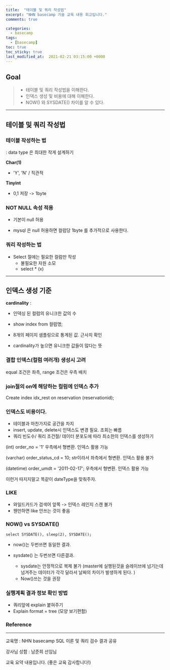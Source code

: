 ```yaml
---
title:  "테이블 및 쿼리 작성법"
excerpt: "NHN basecamp 기술 교육 내용 회고입니다."
comments: true

categories:
  - basecamp
tags: 
  - [basecamp]
toc: true
toc_sticky: true
last_modified_at:  2021-02-21 03:15:00 +0000
---
```


## Goal

> - 테이블 및 쿼리 작성법을 이해한다. 
> - 인덱스 생성 및 비용에 대해 이해한다. 
> - NOW() 와 SYSDATE() 차이를 알 수 있다.

---

## 테이블 및 쿼리 작성법

### 테이블 작성하는 법

: data type 은 최대한 작게 설계하기 

**Char(1)** 

- 'Y', 'N' / 직관적

**Tinyint**

- 0,1 저장 -> 1byte



### NOT NULL 속성 적용

- 기본이 null 허용

- mysql 은 null 허용하면 컬럼당 1byte 를 추가적으로 사용한다. 



### 쿼리 작성하는 법

- Select 절에는 필요한 컬럼만 작성
  - 불필요한 자원 소모
  - select * (x)


----

## 인덱스 생성 기준

**cardinality** :

- 인덱싱 된 컬럼의 유니크한 값의 수 

- show index from 컬럼명;

- 8개의 페이지 샘플링으로 통계된 값. 근사치 확인

- cardinality가 높으면 유니크한 값들이 많다는 뜻



### 결합 인덱스(컬럼 여러개) 생성시 고려 

equal 조건은 좌측, range 조건은 우측 배치



### join절의 on에 해당하는 컬럼에 인덱스 추가 

Create index idx_rest on reservation (reservationid);



### 인덱스도 비용이다. 

- 테이블과 마찬가지로 공간을 차지 
- insert, update, delete시 인덱스도 변경 필요. 조회는 빠름
- 쿼리 빈도수/ 쿼리 조건절/ 데이터 분포도에 따라 최소한의 인덱스를 생성하기 

(int) order_no = '1' 우측에서 형변환. 인덱스 활용 가능

(varchar) order_status_cd = 10; str이라서 좌측에서 형변환. 인덱스 활용 불가

(datetime) order_umdt = '2011-02-17'; 우측에서 형변환. 인덱스 활용 가능

이런거 따지지말고 똑같이 dateType을 맞춰주자.



### LIKE

- 와일드카드가 검색어 앞쪽 -> 인덱스 레인지 스캔 불가
- 웬만하면 like 안쓰는 것이 좋음



### NOW() vs SYSDATE()

```mysql
select SYSDATE(), sleep(2), SYSDATE();
```

- now()는 두번쓰면 동일한 결과.

- sysdate() 는 두번쓰면 다른결과. 
  - sysdate는 안정적으로 복제 불가 (master에 실행된것을 슬레이브에 넘기는데 넘겨주는 데이터가 각각 달라서 날짜의 차이가 발생하게 된다. )
  - Now()쓰는 것을 권장 



### 실행계획 결과 정보 확인 방법

- 쿼리앞에 explain 붙혀주기 
- Explain format = tree (모양 보기편함)





### Reference

---

교육명 : NHN basecamp SQL 이론 및 쿼리 검수 결과 공유

강사님 성함 : 남준희 선임님

교육 요약 내용입니다. (좋은 교육 감사합니다!)